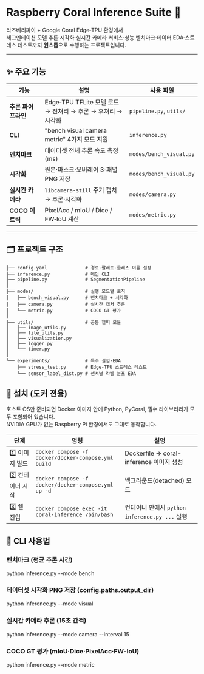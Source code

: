 # Raspberry Coral Inference Suite 🦜

라즈베리파이 + Google Coral Edge‑TPU 환경에서  
세그멘테이션 모델 추론·시각화·실시간 카메라 서비스·성능 벤치마크·데이터 EDA·스트레스 테스트까지 **원스톱**으로 수행하는 프로젝트입니다.

---

## ✨ 주요 기능

| 기능 | 설명                                           | 사용 파일                            |
|------|----------------------------------------------|----------------------------------|
| **추론 파이프라인** | Edge‑TPU TFLite 모델 로드 → 전처리 → 추론 → 후처리 → 시각화 | `pipeline.py`, `utils/`          |
| **CLI** | "bench visual camera metric" 4가지 모드 지원       | `inference.py` |
| **벤치마크** | 데이터셋 전체 추론 속도 측정 (ms)                        | `modes/bench_visual.py`          |
| **시각화** | 원본·마스크·오버레이 3‑패널 PNG 저장                      | `modes/bench_visual.py`          |
| **실시간 카메라** | `libcamera-still` 주기 캡처 → 추론·시각화             | `modes/camera.py`                |
| **COCO 메트릭** | PixelAcc / mIoU / Dice / FW‑IoU 계산           | `modes/metric.py`                |

---

## 🗂 프로젝트 구조
```
├── config.yaml              # 경로·팔레트·클래스 이름 설정
├── inference.py             # 메인 CLI
├── pipeline.py              # SegmentationPipeline
│
├── modes/                   # 실행 모드별 로직
│   ├── bench_visual.py      # 벤치마크 + 시각화
│   ├── camera.py            # 실시간 캡처 추론
│   └── metric.py            # COCO GT 평가
│
├── utils/                   # 공통 헬퍼 모듈
│   ├── image_utils.py
│   ├── file_utils.py
│   ├── visualization.py
│   ├── logger.py
│   └── timer.py
│
└── experiments/             # 특수 실험·EDA
    ├── stress_test.py       # Edge‑TPU 스트레스 테스트
    └── sensor_label_dist.py # 센서별 라벨 분포 EDA
```

## 🐳 설치 (도커 전용)

호스트 OS만 준비되면 Docker 이미지 안에 Python, PyCoral, 필수 라이브러리가 모두 포함되어 있습니다.  
NVIDIA GPU가 없는 Raspberry Pi 환경에서도 그대로 동작합니다.


| 단계             | 명령                                                            | 설명                                             |
|------------------|---------------------------------------------------------------|--------------------------------------------------|
| 1️⃣ 이미지 빌드   | ```docker compose -f docker/docker-compose.yml build```       | Dockerfile → coral-inference 이미지 생성         |
| 2️⃣ 컨테이너 시작 | ```docker compose -f docker/docker-compose.yml up -d``` | 백그라운드(detached) 모드                        |
| 3️⃣ 쉘 진입       | ```docker compose exec -it coral-inference /bin/bash``` | 컨테이너 안에서 `python inference.py ...` 실행  |


## 🚀 CLI 사용법

### 벤치마크 (평균 추론 시간)
python inference.py --mode bench

### 데이터셋 시각화 PNG 저장 (config.paths.output_dir)
python inference.py --mode visual

### 실시간 카메라 추론 (15초 간격)
python inference.py --mode camera --interval 15

### COCO GT 평가 (mIoU·Dice·PixelAcc·FW‑IoU)
python inference.py --mode metric



